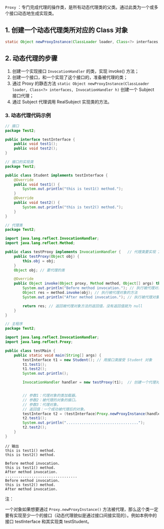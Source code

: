 
`Proxy` ：专门完成代理的操作类，是所有动态代理类的父类。通过此类为一个或多个接口动态地生成实现类。

## 1. 创建一个动态代理类所对应的 Class 对象

```java
static Object newProxyInstance(ClassLoader loader, Class<?> interfaces, InvocationHandler h) // 直接创建一个动态代理对象
```

## 2. 动态代理的步骤

1. 创建一个实现接口 `InvocationHandler` 的类，实现 invoke() 方法；
2. 创建一个接口，和一个实现了这个接口的，准备被代理的类；
3. 通过 Proxy 的静态方法 `static Object newProxyInstance(ClassLoader loader, Class<?> interfaces, InvocationHandler h)` 创建一个 Subject 接口代理；
4. 通过 Subject 代理调用 RealSubject 实现类的方法。



<!--more-->

### 3. 动态代理代码示例



```java
// 接口
package Test2;

public interface testInterface {
    public void test1();
    public void test2();
}
```

```java
// 接口的实现类
package Test2;

public class Student implements testInterface {
    @Override
    public void test1() {
        System.out.println("this is test1() method.");
    }
    @Override
    public void test2() {
        System.out.println("this is test2() method.");
    }
}
```

```java
// 代理类
package Test2;

import java.lang.reflect.InvocationHandler;
import java.lang.reflect.Method;

public class testProxy implements InvocationHandler {   // 代理类要实现 InvocationHandler 接口
    public testProxy(Object obj) {
        this.obj = obj;
    }
    Object obj; // 要代理的类

    @Override
    public Object invoke(Object proxy, Method method, Object[] args) throws Throwable {
        System.out.println("Before method invocation."); // 执行被代理对象方法之前的操作
        Object res = method.invoke(obj); // 执行被代理对象的方法
        System.out.println("After method invocation."); // 执行被代理对象方法之后的操作

        return res; // 返回被代理对象方法的返回值，没有返回值就为 null
    }
}
```

```java
// 主程序
package Test2;

import java.lang.reflect.InvocationHandler;
import java.lang.reflect.Proxy;

public class testMain {
    public static void main(String[] args) {
        testInterface t1 = new Student(); // 用接口类接受 Student 对象
        t1.test1();
        t1.test2();
        System.out.println();

        InvocationHandler handler = new testProxy(t1);  // 创建一个代理对象


        // 参数1：代理对象的类加载器。
        // 参数2：被代理的对象的接口。
        // 参数3：代理对象。
        // 返回值：一个成功被代理后的对象。
        testInterface t2 = (testInterface)Proxy.newProxyInstance(handler.getClass().getClassLoader(), t1.getClass().getInterfaces(), handler);
        t2.test1();
        System.out.println(".................................");
        t2.test2();
    }
}
```

```shell
// 输出
this is test1() method.
this is test2() method.

Before method invocation.
this is test1() method.
After method invocation.
.................................
Before method invocation.
this is test2() method.
After method invocation.
```

注：

一个对象如果想要通过 `Proxy.newProxyInstance()` 方法被代理，那么这个类一定要有实现至少一个的接口（动态代理貌似是通过接口间接实现的）。例如本例中的接口 testInterface 和其实现类 testStudent。